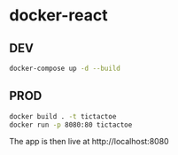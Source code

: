 # docker-react

## DEV

```sh
docker-compose up -d --build
```

## PROD

```sh 
docker build . -t tictactoe
docker run -p 8080:80 tictactoe
```

The app is then live at http://localhost:8080
